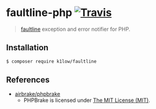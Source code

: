 # faultline-php [![Travis](https://img.shields.io/travis/k1LoW/faultline-php.svg)](https://travis-ci.org/k1LoW/faultline-php)

> [faultline](https://github.com/k1LoW/faultline) exception and error notifier for PHP.

## Installation

```sh
$ composer require k1low/faultline
```

## References

- [airbrake/phpbrake](https://github.com/airbrake/phpbrake)
    - PHPBrake is licensed under [The MIT License (MIT)](https://github.com/airbrake/phpbrake/LICENSE).

